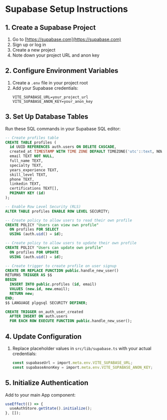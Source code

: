 # Supabase Setup Instructions

## 1. Create a Supabase Project

1. Go to [https://supabase.com](https://supabase.com)
2. Sign up or log in
3. Create a new project
4. Note down your project URL and anon key

## 2. Configure Environment Variables

1. Create a `.env` file in your project root
2. Add your Supabase credentials:
   ```
   VITE_SUPABASE_URL=your_project_url
   VITE_SUPABASE_ANON_KEY=your_anon_key
   ```

## 3. Set Up Database Tables

Run these SQL commands in your Supabase SQL editor:

```sql
-- Create profiles table
CREATE TABLE profiles (
  id UUID REFERENCES auth.users ON DELETE CASCADE,
  created_at TIMESTAMP WITH TIME ZONE DEFAULT TIMEZONE('utc'::text, NOW()) NOT NULL,
  email TEXT NOT NULL,
  full_name TEXT,
  specialty TEXT,
  years_experience TEXT,
  skill_level TEXT,
  phone TEXT,
  linkedin TEXT,
  certifications TEXT[],
  PRIMARY KEY (id)
);

-- Enable Row Level Security (RLS)
ALTER TABLE profiles ENABLE ROW LEVEL SECURITY;

-- Create policy to allow users to read their own profile
CREATE POLICY "Users can view own profile" 
  ON profiles FOR SELECT 
  USING (auth.uid() = id);

-- Create policy to allow users to update their own profile
CREATE POLICY "Users can update own profile" 
  ON profiles FOR UPDATE 
  USING (auth.uid() = id);

-- Create trigger to create profile on user signup
CREATE OR REPLACE FUNCTION public.handle_new_user() 
RETURNS TRIGGER AS $$
BEGIN
  INSERT INTO public.profiles (id, email)
  VALUES (new.id, new.email);
  RETURN new;
END;
$$ LANGUAGE plpgsql SECURITY DEFINER;

CREATE TRIGGER on_auth_user_created
  AFTER INSERT ON auth.users
  FOR EACH ROW EXECUTE FUNCTION public.handle_new_user();
```

## 4. Update Configuration

1. Replace placeholder values in `src/lib/supabase.ts` with your actual credentials:
   ```typescript
   const supabaseUrl = import.meta.env.VITE_SUPABASE_URL;
   const supabaseAnonKey = import.meta.env.VITE_SUPABASE_ANON_KEY;
   ```

## 5. Initialize Authentication

Add to your main App component:
```typescript
useEffect(() => {
  useAuthStore.getState().initialize();
}, []);
```